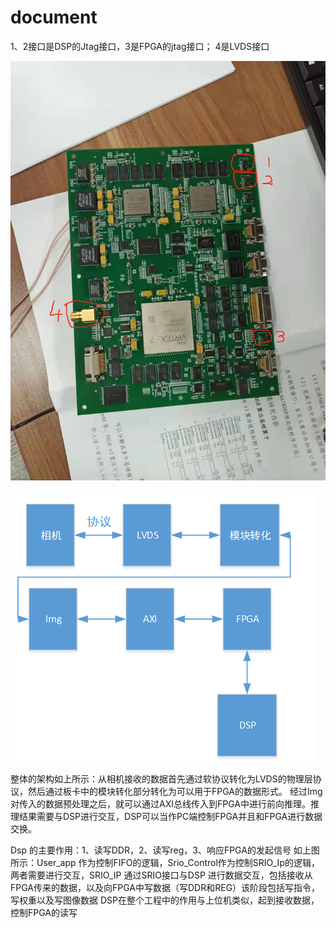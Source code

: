 # document
1、2接口是DSP的Jtag接口，3是FPGA的jtag接口； 4是LVDS接口

![Image](https://github.com/19801201/Image/blob/main/tup.jpg)

![Image](https://github.com/19801201/Image/blob/main/kuangjia.png)

整体的架构如上所示：从相机接收的数据首先通过软协议转化为LVDS的物理层协议，然后通过板卡中的模块转化部分转化为可以用于FPGA的数据形式。
经过Img对传入的数据预处理之后，就可以通过AXI总线传入到FPGA中进行前向推理。推理结果需要与DSP进行交互，DSP可以当作PC端控制FPGA并且和FPGA进行数据交换。






Dsp 的主要作用：1、读写DDR，2、读写reg，3、响应FPGA的发起信号
如上图所示：User_app 作为控制FIFO的逻辑，Srio_Control作为控制SRIO_Ip的逻辑，两者需要进行交互，SRIO_IP 通过SRIO接口与DSP 
进行数据交互，包括接收从FPGA传来的数据，以及向FPGA中写数据（写DDR和REG）该阶段包括写指令，写权重以及写图像数据
DSP在整个工程中的作用与上位机类似，起到接收数据，控制FPGA的读写
